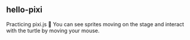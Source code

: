 ## hello-pixi
Practicing pixi.js
👾 You can see sprites moving on the stage and interact with the turtle by moving your mouse.